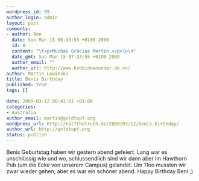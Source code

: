 ```yaml
--- 
wordpress_id: 99
author_login: admin
layout: post
comments: 
- author: Ben
  date: Sun Mar 15 08:33:55 +0100 2009
  id: 8
  content: "\t<p>Muchas Gracias Martin.</p>\n\n"
  date_gmt: Sun Mar 15 07:33:55 +0100 2009
  author_email: ""
  author_url: http://www.hoobidownunder.de.vu/
author: Martin Lowinski
title: Benis Birthday
published: true
tags: []

date: 2009-03-12 00:41:01 +01:00
categories: 
- Australia
author_email: martin@goldtopf.org
wordpress_url: http://halfthetruth.de/2009/03/12/benis-birthday/
author_url: http://goldtopf.org
status: publish
---
```

Benis Geburtstag haben wir gestern abend gefeiert. Lang war es unschl&uuml;ssig wie und wo, schlussendlich sind wir dann aber im Hawthorn Pub (um die Ecke von unserem Campus) gelandet. Um 11oo mussten wir zwar wieder gehen, aber es war ein sch&ouml;ner abend. Happy Birthday Beni ;)
